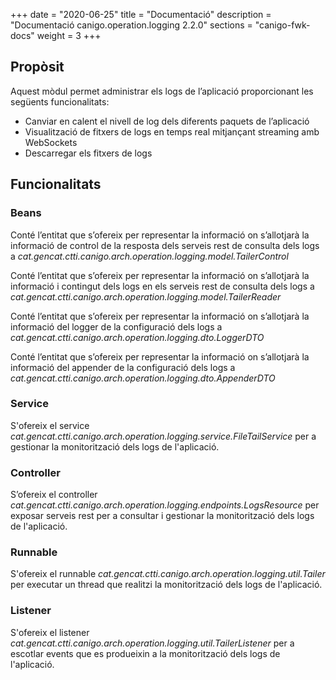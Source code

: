 +++
date        = "2020-06-25"
title       = "Documentació"
description = "Documentació canigo.operation.logging 2.2.0"
sections    = "canigo-fwk-docs"
weight      = 3
+++

## Propòsit

Aquest mòdul permet administrar els logs de l’aplicació proporcionant les següents funcionalitats:

* Canviar en calent el nivell de log dels diferents paquets de l’aplicació
* Visualització de fitxers de logs en temps real mitjançant streaming amb WebSockets
* Descarregar els fitxers de logs

## Funcionalitats

### Beans

Conté l’entitat que s’ofereix per representar la informació on s’allotjarà la informació de control de la resposta dels serveis rest de consulta dels logs a *cat.gencat.ctti.canigo.arch.operation.logging.model.TailerControl*

Conté l’entitat que s’ofereix per representar la informació on s’allotjarà la informació i contingut dels logs en els serveis rest de consulta dels logs a *cat.gencat.ctti.canigo.arch.operation.logging.model.TailerReader*

Conté l’entitat que s’ofereix per representar la informació on s’allotjarà la informació del logger de la configuració dels logs a *cat.gencat.ctti.canigo.arch.operation.logging.dto.LoggerDTO*

Conté l’entitat que s’ofereix per representar la informació on s’allotjarà la informació del appender de la configuració dels logs a *cat.gencat.ctti.canigo.arch.operation.logging.dto.AppenderDTO*

### Service

S'ofereix el service *cat.gencat.ctti.canigo.arch.operation.logging.service.FileTailService* per a gestionar la monitorització dels logs de l'aplicació.

### Controller

S’ofereix el controller *cat.gencat.ctti.canigo.arch.operation.logging.endpoints.LogsResource* per exposar serveis rest per a consultar i gestionar la monitorització dels logs de l'aplicació.

### Runnable

S'ofereix el runnable *cat.gencat.ctti.canigo.arch.operation.logging.util.Tailer* per executar un thread que realitzi la monitorització dels logs de l'aplicació.

### Listener

S'ofereix el listener *cat.gencat.ctti.canigo.arch.operation.logging.util.TailerListener* per a escotlar events que es produeixin a la monitorització dels logs de l'aplicació.
